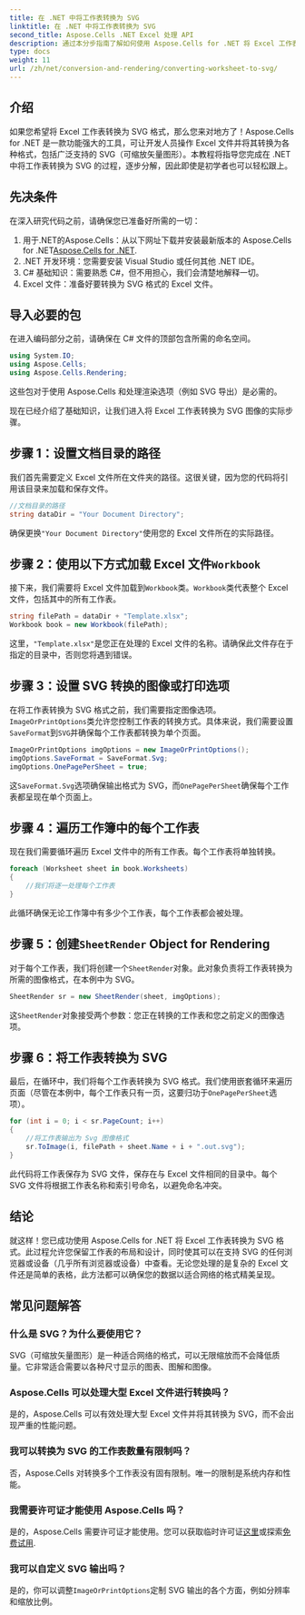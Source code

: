 ```yaml
---
title: 在 .NET 中将工作表转换为 SVG
linktitle: 在 .NET 中将工作表转换为 SVG
second_title: Aspose.Cells .NET Excel 处理 API
description: 通过本分步指南了解如何使用 Aspose.Cells for .NET 将 Excel 工作表转换为 SVG。非常适合希望将 Excel 渲染为 SVG 的 .NET 开发人员。
type: docs
weight: 11
url: /zh/net/conversion-and-rendering/converting-worksheet-to-svg/
---
```

## 介绍

如果您希望将 Excel 工作表转换为 SVG 格式，那么您来对地方了！Aspose.Cells for .NET 是一款功能强大的工具，可让开发人员操作 Excel 文件并将其转换为各种格式，包括广泛支持的 SVG（可缩放矢量图形）。本教程将指导您完成在 .NET 中将工作表转换为 SVG 的过程，逐步分解，因此即使是初学者也可以轻松跟上。

## 先决条件

在深入研究代码之前，请确保您已准备好所需的一切：

1.  用于.NET的Aspose.Cells：从以下网址下载并安装最新版本的 Aspose.Cells for .NET[Aspose.Cells for .NET](https://releases.aspose.com/cells/net/).
2. .NET 开发环境：您需要安装 Visual Studio 或任何其他 .NET IDE。
3. C# 基础知识：需要熟悉 C#，但不用担心，我们会清楚地解释一切。
4. Excel 文件：准备好要转换为 SVG 格式的 Excel 文件。

## 导入必要的包

在进入编码部分之前，请确保在 C# 文件的顶部包含所需的命名空间。

```csharp
using System.IO;
using Aspose.Cells;
using Aspose.Cells.Rendering;
```

这些包对于使用 Aspose.Cells 和处理渲染选项（例如 SVG 导出）是必需的。

现在已经介绍了基础知识，让我们进入将 Excel 工作表转换为 SVG 图像的实际步骤。

## 步骤 1：设置文档目录的路径

我们首先需要定义 Excel 文件所在文件夹的路径。这很关键，因为您的代码将引用该目录来加载和保存文件。

```csharp
//文档目录的路径
string dataDir = "Your Document Directory";
```

确保更换`"Your Document Directory"`使用您的 Excel 文件所在的实际路径。

## 步骤 2：使用以下方式加载 Excel 文件`Workbook`

接下来，我们需要将 Excel 文件加载到`Workbook`类。`Workbook`类代表整个 Excel 文件，包括其中的所有工作表。

```csharp
string filePath = dataDir + "Template.xlsx";
Workbook book = new Workbook(filePath);
```

这里，`"Template.xlsx"`是您正在处理的 Excel 文件的名称。请确保此文件存在于指定的目录中，否则您将遇到错误。

## 步骤 3：设置 SVG 转换的图像或打印选项

在将工作表转换为 SVG 格式之前，我们需要指定图像选项。`ImageOrPrintOptions`类允许您控制工作表的转换方式。具体来说，我们需要设置`SaveFormat`到`SVG`并确保每个工作表都转换为单个页面。

```csharp
ImageOrPrintOptions imgOptions = new ImageOrPrintOptions();
imgOptions.SaveFormat = SaveFormat.Svg;
imgOptions.OnePagePerSheet = true;
```

这`SaveFormat.Svg`选项确保输出格式为 SVG，而`OnePagePerSheet`确保每个工作表都呈现在单个页面上。

## 步骤 4：遍历工作簿中的每个工作表

现在我们需要循环遍历 Excel 文件中的所有工作表。每个工作表将单独转换。

```csharp
foreach (Worksheet sheet in book.Worksheets)
{
    //我们将逐一处理每个工作表
}
```

此循环确保无论工作簿中有多少个工作表，每个工作表都会被处理。

## 步骤 5：创建`SheetRender` Object for Rendering

对于每个工作表，我们将创建一个`SheetRender`对象。此对象负责将工作表转换为所需的图像格式，在本例中为 SVG。

```csharp
SheetRender sr = new SheetRender(sheet, imgOptions);
```

这`SheetRender`对象接受两个参数：您正在转换的工作表和您之前定义的图像选项。

## 步骤 6：将工作表转换为 SVG

最后，在循环中，我们将每个工作表转换为 SVG 格式。我们使用嵌套循环来遍历页面（尽管在本例中，每个工作表只有一页，这要归功于`OnePagePerSheet`选项）。

```csharp
for (int i = 0; i < sr.PageCount; i++)
{
    //将工作表输出为 Svg 图像格式
    sr.ToImage(i, filePath + sheet.Name + i + ".out.svg");
}
```

此代码将工作表保存为 SVG 文件，保存在与 Excel 文件相同的目录中。每个 SVG 文件将根据工作表名称和索引号命名，以避免命名冲突。

## 结论

就这样！您已成功使用 Aspose.Cells for .NET 将 Excel 工作表转换为 SVG 格式。此过程允许您保留工作表的布局和设计，同时使其可以在支持 SVG 的任何浏览器或设备（几乎所有浏览器或设备）中查看。无论您处理的是复杂的 Excel 文件还是简单的表格，此方法都可以确保您的数据以适合网络的格式精美呈现。

## 常见问题解答

### 什么是 SVG？为什么要使用它？
SVG（可缩放矢量图形）是一种适合网络的格式，可以无限缩放而不会降低质量。它非常适合需要以各种尺寸显示的图表、图解和图像。

### Aspose.Cells 可以处理大型 Excel 文件进行转换吗？
是的，Aspose.Cells 可以有效处理大型 Excel 文件并将其转换为 SVG，而不会出现严重的性能问题。

### 我可以转换为 SVG 的工作表数量有限制吗？
否，Aspose.Cells 对转换多个工作表没有固有限制。唯一的限制是系统内存和性能。

### 我需要许可证才能使用 Aspose.Cells 吗？
是的，Aspose.Cells 需要许可证才能使用。您可以获取临时许可证[这里](https://purchase.aspose.com/temporary-license/)或探索[免费试用](https://releases.aspose.com/).

### 我可以自定义 SVG 输出吗？
是的，你可以调整`ImageOrPrintOptions`定制 SVG 输出的各个方面，例如分辨率和缩放比例。